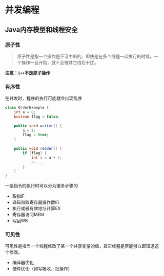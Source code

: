 # 并发编程

## Java内存模型和线程安全

### 原子性

> 原子性是指一个操作是不可中断的。即使是在多个线程一起执行的时候，一个操作一旦开始，就不会被其它线程干扰。

**注意：`i++`不是原子操作**

### 有序性

在并发时，程序的执行可能就会出现乱序

```java
class OrderExample {
    int a = 0;
    boolean flag = false;
    
    public void writer() {
        a = 1;
        flag = true;
    }
    
    public void reader() {
        if (flag) {
            int i = a + 1;
            // ...
        }
    }
}
```

一条指令的执行时可以分为很多步骤的

- 取指IF
- 译码和取寄存器操作数ID
- 执行或者有效地址计算EX
- 寄存器访问MEM
- 写回WB

### 可见性

可见性是指当一个线程修改了某一个共享变量的值，其它线程是否能够立即知道这个修改。

- 编译器优化
- 硬件优化（如写吸收，批操作）




